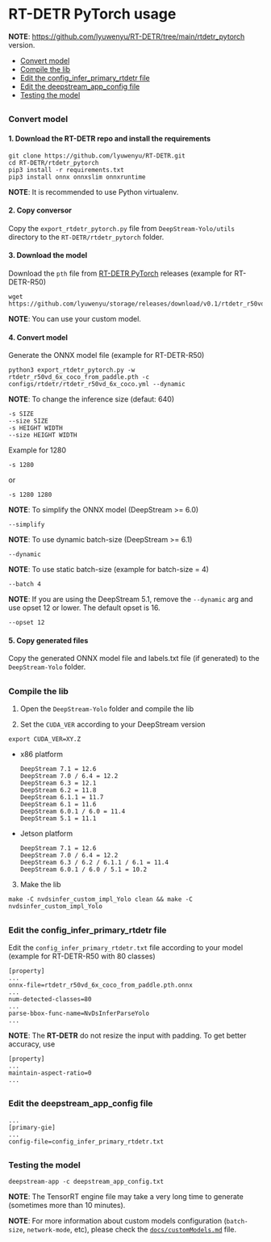 # RT-DETR PyTorch usage

**NOTE**: https://github.com/lyuwenyu/RT-DETR/tree/main/rtdetr_pytorch version.

* [Convert model](#convert-model)
* [Compile the lib](#compile-the-lib)
* [Edit the config_infer_primary_rtdetr file](#edit-the-config_infer_primary_rtdetr-file)
* [Edit the deepstream_app_config file](#edit-the-deepstream_app_config-file)
* [Testing the model](#testing-the-model)

##

### Convert model

#### 1. Download the RT-DETR repo and install the requirements

```
git clone https://github.com/lyuwenyu/RT-DETR.git
cd RT-DETR/rtdetr_pytorch
pip3 install -r requirements.txt
pip3 install onnx onnxslim onnxruntime
```

**NOTE**: It is recommended to use Python virtualenv.

#### 2. Copy conversor

Copy the `export_rtdetr_pytorch.py` file from `DeepStream-Yolo/utils` directory to the `RT-DETR/rtdetr_pytorch` folder.

#### 3. Download the model

Download the `pth` file from [RT-DETR PyTorch](https://github.com/lyuwenyu/storage/releases/tag/v0.1) releases (example for RT-DETR-R50)

```
wget https://github.com/lyuwenyu/storage/releases/download/v0.1/rtdetr_r50vd_6x_coco_from_paddle.pth
```

**NOTE**: You can use your custom model.

#### 4. Convert model

Generate the ONNX model file (example for RT-DETR-R50)

```
python3 export_rtdetr_pytorch.py -w rtdetr_r50vd_6x_coco_from_paddle.pth -c configs/rtdetr/rtdetr_r50vd_6x_coco.yml --dynamic
```

**NOTE**: To change the inference size (defaut: 640)

```
-s SIZE
--size SIZE
-s HEIGHT WIDTH
--size HEIGHT WIDTH
```

Example for 1280

```
-s 1280
```

or

```
-s 1280 1280
```

**NOTE**: To simplify the ONNX model (DeepStream >= 6.0)

```
--simplify
```

**NOTE**: To use dynamic batch-size (DeepStream >= 6.1)

```
--dynamic
```

**NOTE**: To use static batch-size (example for batch-size = 4)

```
--batch 4
```

**NOTE**: If you are using the DeepStream 5.1, remove the `--dynamic` arg and use opset 12 or lower. The default opset is 16.

```
--opset 12
```

#### 5. Copy generated files

Copy the generated ONNX model file and labels.txt file (if generated) to the `DeepStream-Yolo` folder.

##

### Compile the lib

1. Open the `DeepStream-Yolo` folder and compile the lib

2. Set the `CUDA_VER` according to your DeepStream version

```
export CUDA_VER=XY.Z
```

* x86 platform

  ```
  DeepStream 7.1 = 12.6
  DeepStream 7.0 / 6.4 = 12.2
  DeepStream 6.3 = 12.1
  DeepStream 6.2 = 11.8
  DeepStream 6.1.1 = 11.7
  DeepStream 6.1 = 11.6
  DeepStream 6.0.1 / 6.0 = 11.4
  DeepStream 5.1 = 11.1
  ```

* Jetson platform

  ```
  DeepStream 7.1 = 12.6
  DeepStream 7.0 / 6.4 = 12.2
  DeepStream 6.3 / 6.2 / 6.1.1 / 6.1 = 11.4
  DeepStream 6.0.1 / 6.0 / 5.1 = 10.2
  ```

3. Make the lib

```
make -C nvdsinfer_custom_impl_Yolo clean && make -C nvdsinfer_custom_impl_Yolo
```

##

### Edit the config_infer_primary_rtdetr file

Edit the `config_infer_primary_rtdetr.txt` file according to your model (example for RT-DETR-R50 with 80 classes)

```
[property]
...
onnx-file=rtdetr_r50vd_6x_coco_from_paddle.pth.onnx
...
num-detected-classes=80
...
parse-bbox-func-name=NvDsInferParseYolo
...
```

**NOTE**: The **RT-DETR** do not resize the input with padding. To get better accuracy, use

```
[property]
...
maintain-aspect-ratio=0
...
```

##

### Edit the deepstream_app_config file

```
...
[primary-gie]
...
config-file=config_infer_primary_rtdetr.txt
```

##

### Testing the model

```
deepstream-app -c deepstream_app_config.txt
```

**NOTE**: The TensorRT engine file may take a very long time to generate (sometimes more than 10 minutes).

**NOTE**: For more information about custom models configuration (`batch-size`, `network-mode`, etc), please check the [`docs/customModels.md`](customModels.md) file.
